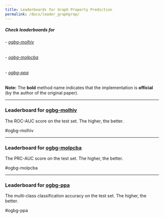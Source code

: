```yaml
---
title: Leaderboards for Graph Property Prediction
permalink: /docs/leader_graphprop/
---
```


##### Check leaderboards for
###### - [ogbg-molhiv](#ogbg-molhiv)
###### - [ogbg-molpcba](#ogbg-molpcba)
###### - [ogbg-ppa](#ogbg-ppa)

**Note:** The **bold** method name indicates that the implementation is **official** (by the author of the original paper).

<a name="ogbg-molhiv"/>

-------------

### Leaderboard for [ogbg-molhiv](../graphprop/#ogbg-mol)

The ROC-AUC score on the test set. The higher, the better. 

#ogbg-molhiv

<a name="ogbg-molpcba"/>

-----------------

### Leaderboard for [ogbg-molpcba](../graphprop/#ogbg-mol)

The PRC-AUC score on the test set. The higher, the better. 

#ogbg-molpcba

<a name="ogbg-ppa"/>

---------------------

### Leaderboard for [ogbg-ppa](../graphprop/#ogbg-ppa)

The multi-class classification accuracy on the test set. The higher, the better. 

#ogbg-ppa